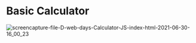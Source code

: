 # Basic Calculator

![screencapture-file-D-web-days-Calculator-JS-index-html-2021-06-30-16_00_23](https://user-images.githubusercontent.com/78191928/123945994-5babd900-d9bc-11eb-9692-412b05295802.png)
